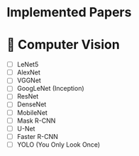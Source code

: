 # Implemented Papers

# 🌠 Computer Vision

- [ ] LeNet5
- [ ] AlexNet
- [ ] VGGNet
- [ ] GoogLeNet (Inception) 
- [ ] ResNet
- [ ] DenseNet 
- [ ] MobileNet 
- [ ] Mask R-CNN 
- [ ] U-Net 
- [ ] Faster R-CNN 
- [ ] YOLO (You Only Look Once)

